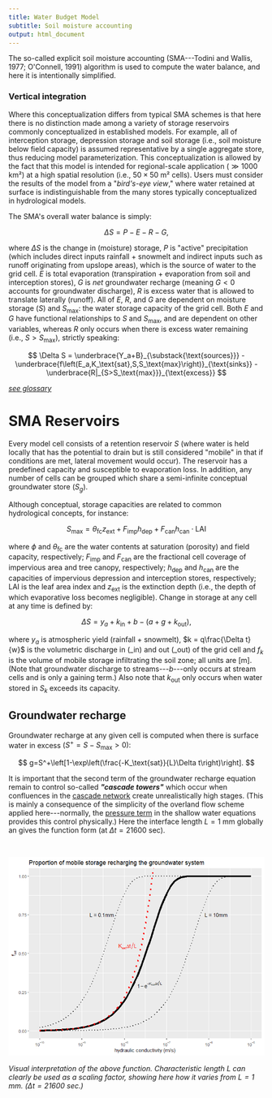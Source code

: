 ```yaml
---
title: Water Budget Model
subtitle: Soil moisture accounting
output: html_document
---
```




The so-called explicit soil moisture accounting (SMA---Todini and Wallis, 1977; O'Connell, 1991) algorithm is used to compute the water balance, and here it is intentionally simplified. 


### Vertical integration

Where this conceptualization differs from typical SMA schemes is that here there is no distinction made among a variety of storage reservoirs commonly conceptualized in established models. For example, all of interception storage, depression storage and soil storage (i.e., soil moisture below field capacity) is assumed representative by a single aggregate store, thus reducing model parameterization. This conceptualization is allowed by the fact that this model is intended for regional-scale application $(\gg1000\text{ km²})$ at a high spatial resolution $(\text{i.e., }50\times 50\text{ m² cells})$. Users must consider the results of the model from a "*bird's-eye view*," where water retained at surface is indistinguishable from the many stores typically conceptualized in hydrological models. 

The SMA's overall water balance is simply:

$$
	\Delta S = P-E-R-G,
$$

where $\Delta S$ is the change in (moisture) storage, $P$ is "active" precipitation (which includes direct inputs rainfall $+$ snowmelt and indirect inputs such as runoff originating from upslope areas), which is the source of water to the grid cell. $E$ is total evaporation (transpiration $+$ evaporation from soil and interception stores), $G$ is *net* groundwater recharge (meaning $G<0$ accounts for groundwater discharge), $R$ is excess water that is allowed to translate laterally (runoff). All of $E$, $R$, and $G$ are dependent on moisture storage $(S)$ and $S_\text{max}$: the water storage capacity of the grid cell. Both $E$ and $G$ have functional relationships to $S$ and $S_\text{max}$, and are dependent on other variables, whereas $R$ only occurs when there is excess water remaining $(\text{i.e., }S>S_\text{max})$, strictly speaking:

<!-- $$
    \Delta S = P-\left(E+G\right)\propto f\left(S,S_\text{max}\right)-R|_{S>S_\text{max}}
$$ -->

<!-- $$
    \Delta S = \underbrace{P}_{\substack{\text{sources}}}
        - \underbrace{f\left(E_a,K_\text{sat},S,S_\text{max}\right)}_{\text{sinks}}
        - \underbrace{R|_{S>S_\text{max}}}_{\text{excess}}
$$ -->

$$
    \Delta S = \underbrace{Y_a+B}_{\substack{\text{sources}}}
        - \underbrace{f\left(E_a,K_\text{sat},S,S_\text{max}\right)}_{\text{sinks}}
        - \underbrace{R|_{S>S_\text{max}}}_{\text{excess}}
$$

[*see glossary*](/interpolants/glossary.html)


# SMA Reservoirs


Every model cell consists of a retention reservoir $S$ (where water is held locally that has the potential to drain but is still considered "mobile" in that if conditions are met, lateral movement would occur). The reservoir has a predefined capacity and susceptible to evaporation loss. In addition, any number of cells can be grouped which share a semi-infinite conceptual groundwater store $(S_g)$.

Although conceptual, storage capacities are related to common hydrological concepts, for instance:

$$
  S_\text{max}=\theta_\text{fc} z_\text{ext}+F_\text{imp} h_\text{dep}+F_\text{can} h_\text{can}\cdot\text{LAI}
$$

where $\phi$ and $\theta_\text{fc}$ are the water contents at saturation (porosity) and field capacity, respectively; $F_\text{imp}$ and $F_\text{can}$ are the fractional cell coverage of impervious area and tree canopy, respectively; $h_\text{dep}$ and $h_\text{can}$ are the capacities of impervious depression and interception stores, respectively; $\text{LAI}$ is the leaf area index and $z_\text{ext}$ is the extinction depth (i.e., the depth of which evaporative loss becomes negligible). Change in storage at any cell at any time is defined by:

$$
	\Delta S=y_a+k_\text{in}+b-\left(a+g+k_\text{out}\right),
$$

where $y_a$ is atmospheric yield (rainfall + snowmelt), $k = q\frac{\Delta t}{w}$ is the volumetric discharge in $(\_\text{in})$ and out $(\_\text{out})$ of the grid cell and $f_k$ is the volume of mobile storage infiltrating the soil zone; all units are [m]. (Note that groundwater discharge to streams---$b$---only occurs at stream cells and is only a gaining term.) Also note that $k_\text{out}$ only occurs when water stored in $S_k$ exceeds its capacity.

## Groundwater recharge

Groundwater recharge at any given cell is computed when there is surface water in excess $(S^+=S-S_\text{max}>0)$:

$$
  g=S^+\left[1-\exp\left(\frac{-K_\text{sat}}{L}\Delta t\right)\right].
$$

It is important that the second term of the groundwater recharge equation remain to control so-called _**"cascade towers"**_ which occur when confluences in the [cascade network](/interpolants/modelling/waterbudget/overlandflow.html#cascade-network) create unrealistically high stages. (This is mainly a consequence of the simplicity of the overland flow scheme applied here---normally, the [pressure term](/info/lia/#conservation-of-momentum) in the shallow water equations provides this control physically.) Here the interface length $L=1\text{ mm}$ globally an gives the function form (at $\Delta t=21600 \text{ sec}$).

<br>

![](../fig/rdrr-sma-recharge.png)

*Visual interpretation of the above function. Characteristic length $L$ can clearly be used as a scaling factor, showing here how it varies from $L=1\text{ mm}$. $(\Delta t=21600 \text{ sec}.)$*